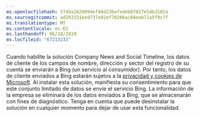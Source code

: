 ```yaml
---
ms.openlocfilehash: 574ba1628094ef94d23bafedeb87017e54b3102a
ms.sourcegitcommit: ad203331ee9737e82ef70206ac04eeb72a5f9c7f
ms.translationtype: MT
ms.contentlocale: es-ES
ms.lasthandoff: 06/18/2019
ms.locfileid: "67213233"
---
```

Cuando habilite la solución Company News and Social Timeline, los datos de cliente de los campos de nombre, dirección y sector del registro de su cuenta se enviarán a Bing (un servicio al consumidor). Por tanto, los datos de cliente enviados a Bing estarán sujetos a la [privacidad y cookies de Microsoft](http://go.microsoft.com/fwlink/p/?LinkID=521839). Al instalar esta solución, manifiesta su consentimiento para que este conjunto limitado de datos se envíe el servicio Bing. La información de la empresa se eliminará de los datos enviados a Bing, que se almacenarán con fines de diagnóstico. Tenga en cuenta que puede desinstalar la solución en cualquier momento para dejar de usar esta funcionalidad.